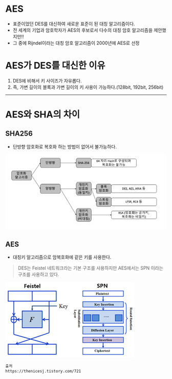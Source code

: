 
# AES
- 표준이었던 DES를 대신하여 새로운 표준이 된 대칭 알고리즘이다.
- 전 세계의 기업과 암호학자가 AES의 후보로서 다수의 대칭 암호 알고리즘을 제안했지만!!
- 그 중에 Rijndel이라는 대칭 암호 알고리즘이 2000년에 AES로 선정

# AES가 DES를 대신한 이유
1. DES에 비해서 키 사이즈가 자유롭다.
2. 즉, 가변 길이의 블록과 가변 길이의 키 사용이 가능하다.(128bit, 192bit, 256bit)

--- 

# AES와 SHA의 차이



## SHA256
- 단방향 암호화로 복호화 하는 방법이 없어서 불가능하다.

![SHA256.png](..%2F..%2Fetc%2Fimage%2FSECURITY%2FSHA256.png)

## AES 
- 대칭키 알고리즘으로 암복호화에 같은 키를 사용한다.

> DES는 Feistel 네트워크라는 기본 구조를 사용하지만 AES에서는 SPN 이라는 구조를 사용하고 있다. 

![AES.png](..%2F..%2Fetc%2Fimage%2FSECURITY%2FAES.png) 


```
출처
https://thenicesj.tistory.com/721
``` 